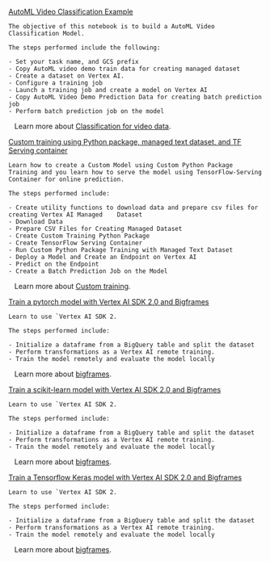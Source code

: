 
[AutoML Video Classification Example](https://github.com/GoogleCloudPlatform/vertex-ai-samples/blob/main/notebooks/official/sdk/SDK_AutoML_Video_Classification.ipynb)

```
The objective of this notebook is to build a AutoML Video Classification Model.

The steps performed include the following:

- Set your task name, and GCS prefix
- Copy AutoML video demo train data for creating managed dataset
- Create a dataset on Vertex AI.
- Configure a training job
- Launch a training job and create a model on Vertex AI
- Copy AutoML Video Demo Prediction Data for creating batch prediction job
- Perform batch prediction job on the model

```

&nbsp;&nbsp;&nbsp;Learn more about [Classification for video data](https://cloud.google.com/vertex-ai/docs/training-overview#classification_for_videos).


[Custom training using Python package, managed text dataset, and TF Serving container](https://github.com/GoogleCloudPlatform/vertex-ai-samples/blob/main/notebooks/official/sdk/SDK_Custom_Training_Python_Package_Managed_Text_Dataset_Tensorflow_Serving_Container.ipynb)

```
Learn how to create a Custom Model using Custom Python Package Training and you learn how to serve the model using TensorFlow-Serving Container for online prediction.

The steps performed include:

- Create utility functions to download data and prepare csv files for creating Vertex AI Managed    Dataset
- Download Data
- Prepare CSV Files for Creating Managed Dataset
- Create Custom Training Python Package
- Create TensorFlow Serving Container
- Run Custom Python Package Training with Managed Text Dataset
- Deploy a Model and Create an Endpoint on Vertex AI
- Predict on the Endpoint
- Create a Batch Prediction Job on the Model

```

&nbsp;&nbsp;&nbsp;Learn more about [Custom training](https://cloud.google.com/vertex-ai/docs/training/custom-training).


[Train a pytorch model with Vertex AI SDK 2.0 and Bigframes](https://github.com/GoogleCloudPlatform/vertex-ai-samples/blob/main/notebooks/official/sdk/sdk2_bigframes_pytorch.ipynb)

```
Learn to use `Vertex AI SDK 2.

The steps performed include:

- Initialize a dataframe from a BigQuery table and split the dataset
- Perform transformations as a Vertex AI remote training.
- Train the model remotely and evaluate the model locally

```

&nbsp;&nbsp;&nbsp;Learn more about [bigframes](https://cloud.google.com/bigquery/docs/).


[Train a scikit-learn model with Vertex AI SDK 2.0 and Bigframes](https://github.com/GoogleCloudPlatform/vertex-ai-samples/blob/main/notebooks/official/sdk/sdk2_bigframes_sklearn.ipynb)

```
Learn to use `Vertex AI SDK 2.

The steps performed include:

- Initialize a dataframe from a BigQuery table and split the dataset
- Perform transformations as a Vertex AI remote training.
- Train the model remotely and evaluate the model locally

```

&nbsp;&nbsp;&nbsp;Learn more about [bigframes](https://cloud.google.com/bigquery/docs/).


[Train a Tensorflow Keras model with Vertex AI SDK 2.0 and Bigframes](https://github.com/GoogleCloudPlatform/vertex-ai-samples/blob/main/notebooks/official/sdk/sdk2_bigframes_tensorflow.ipynb)

```
Learn to use `Vertex AI SDK 2.

The steps performed include:

- Initialize a dataframe from a BigQuery table and split the dataset
- Perform transformations as a Vertex AI remote training.
- Train the model remotely and evaluate the model locally

```

&nbsp;&nbsp;&nbsp;Learn more about [bigframes](https://cloud.google.com/bigquery/docs/).

